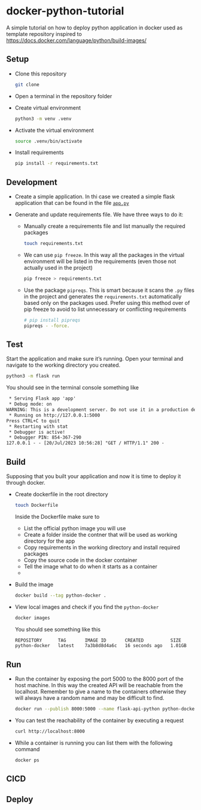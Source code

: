 # docker-python-tutorial

A simple tutorial on how to deploy python application in docker
used as template repository inspired to https://docs.docker.com/language/python/build-images/

## Setup

* Clone this repository

  ```bash
  git clone
  ```

* Open a terminal in the repository folder

* Create virtual environment

  ```bash
  python3 -m venv .venv
  ```

* Activate the virtual environment

  ```bash
  source .venv/bin/activate
  ```

* Install requirements

  ``` bash
  pip install -r requirements.txt
  ```

## Development

* Create a simple application. In thi case we created a simple flask application that can be found in the file [`app.py`](app.py)

* Generate and update requirements file. We have three ways to do it:
  * Manually create a requirements file and list manually the required packages
    ```bash
    touch requirements.txt
    ```
  * We can use `pip freeze`. In this way all the packages in the virtual environment will be listed in the requirements (even those not actually used in the project)
    ```bash
    pip freeze > requirements.txt
    ```
  * Use the package `pipreqs`. This is smart because it scans the `.py` files in the project and generates the `requirements.txt`
    automatically based only on the packages used. Prefer using this method over of pip freeze to avoid to list unnecessary or
    conflicting requirements
    ```bash
    # pip install pipreqs
    pipreqs - -force.
    ```

## Test

Start the application and make sure it’s running. Open your terminal and navigate to the working directory you created.

```bash
python3 -m flask run
```

You should see in the terminal console something like
```txt
 * Serving Flask app 'app'
 * Debug mode: on
WARNING: This is a development server. Do not use it in a production deployment. Use a production WSGI server instead.
 * Running on http://127.0.0.1:5000
Press CTRL+C to quit
 * Restarting with stat
 * Debugger is active!
 * Debugger PIN: 854-367-290
127.0.0.1 - - [20/Jul/2023 10:56:28] "GET / HTTP/1.1" 200 -
```

## Build
Supposing that you built your application and now it is time to deploy it through docker.

* Create dockerfile in the root directory
  ```bash
  touch Dockerfile
  ```
  Inside the Dockerfile make sure to 
  * List the official python image you will use
  * Create a folder inside the contner that will be used as working directory for the app
  * Copy requirements in the working directory and install required packages
  * Copy the source code in the docker container
  * Tell the image what to do when it starts as a container
  * 
* Build the image

  ```bash
  docker build --tag python-docker .
  ```

* View local images and check if you find the `python-docker`

  ```bash
  docker images
  ```
  You should see something like this
  ```txt
  REPOSITORY      TAG       IMAGE ID       CREATED          SIZE
  python-docker   latest    7a3b8d8d4a6c   16 seconds ago   1.01GB
  ```
  
## Run

* Run the container by exposing the port 5000 to the 8000 port of the host machine. In this way the created API will  be reachable from the localhost. Remember to give a name to the containers otherwise they will always have a random name and may be difficult to find.
  ```bash
  docker run --publish 8000:5000 --name flask-api-python python-docker 
  ```

* You can test the reachability of the container by executing a request
  ```bash
  curl http://localhost:8000
  ```
* While a container is running you can list them with the following command
  ```bash
  docker ps
  ```

## CICD

## Deploy
